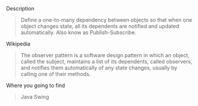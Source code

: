 Description
>Define a one-to-many dependency between objects so that when one object changes state, all its dependents are notified and updated automatically. Also know as Publish-Subscribe.

Wikipedia
>The observer pattern is a software design pattern in which an object, called the subject, maintains a list of its dependents, called observers, and notifies them automatically of any state changes, usually by calling one of their methods.

Where you going to find
>Java Swing